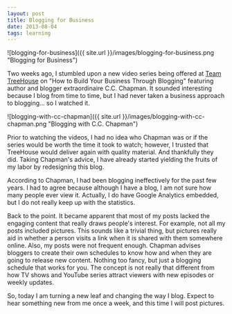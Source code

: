 ```yaml
---
layout: post
title: Blogging for Business
date: 2013-08-04 
tags: learning
---
```


![blogging-for-business]({{ site.url }}/images/blogging-for-business.png "Blogging for Business")

Two weeks ago, I stumbled upon a new video series being offered at [Team TreeHouse](http://teamtreeehouse.com) on "How to Build Your Business Through Blogging" featuring author and blogger extraordinaire C.C. Chapman. It sounded interesting because I blog from time to time, but I had never taken a business approach to blogging... so I watched it.

![blogging-with-cc-chapman]({{ site.url }}/images/blogging-with-cc-chapman.png "Blogging with C.C. Chapman")

Prior to watching the videos, I had no idea who Chapman was or if the series would be worth the time it took to watch; however, I trusted that TreeHouse would deliver again with quality material. And thankfully they did. Taking Chapman's advice, I have already started yielding the fruits of my labor by redesigning this blog.

According to Chapman, I had been blogging ineffectively for the past few years. I had to agree because although I have a blog, I am not sure how many people ever view it. Actually, I do have Google Analytics embedded, but I do not really keep up with the statistics.

Back to the point. It became apparent that most of my posts lacked the engaging content that really draws people's interest. For example, not all my posts included pictures. This sounds like a trivial thing, but pictures really aid in whether a person visits a link when it is shared with them somewhere online. Also, my posts were not frequent enough. Chapman advises bloggers to create their own schedules to know how and when they are going to release new content. Nothing too fancy, but just a blogging schedule that works for you. The concept is not really that different from how TV shows and YouTube series attract viewers with new episodes or weekly updates.

So, today I am turning a new leaf and changing the way I blog. Expect to hear something new from me once a week, and this time I will post pictures.